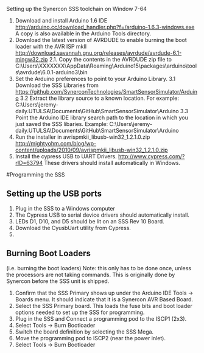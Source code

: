 Setting up the Synercon SSS toolchain on Window 7-64
1. Download and install Arduino 1.6 IDE
http://arduino.cc/download_handler.php?f=/arduino-1.6.3-windows.exe
A copy is also available in the Arduino Tools directory.
2. Download the latest version of AVRDUDE to enable burning the boot loader with the AVR ISP mkII
http://download.savannah.gnu.org/releases/avrdude/avrdude-6.1-mingw32.zip
2.1. Copy the contents in the AVRDUDE zip file to C:\Users\XXXXXXX\AppData\Roaming\Arduino15\packages\arduino\tools\avrdude\6.0.1-arduino3\bin
3. Set the Arduino preferences to point to your Arduino Library.
3.1 Download the SSS Libraries from https://github.com/SynerconTechnologies/SmartSensorSimulator/Arduino
3.2 Extract the library source to a known location. For example: C:\Users\jeremy-daily.UTULSA\Documents\GitHub\SmartSensorSimulator\Arduino
3.3 Point the Arduino IDE library search path to the location in which you just saved the SSS libaries. Example: C:\Users\jeremy-daily.UTULSA\Documents\GitHub\SmartSensorSimulator\Arduino
4. Run the installer in avrispmkii_libusb-win32_1.2.1.0.zip
http://mightyohm.com/blog/wp-content/uploads/2010/09/avrispmkii_libusb-win32_1.2.1.0.zip
5. Install the cypress USB to UART Drivers. http://www.cypress.com/?rID=63794 
These drivers should install automatically in Windows.

#Programming the SSS

## Setting up the USB ports
1. Plug in the SSS to a Windows computer 
2. The Cypress USB to serial device drivers should automatically install.
  1. LEDs D1, D10, and D5 should be lit on an SSS Rev 10 Board.
3. Download the CyusbUart utility from Cypress.
4. 
## Burning Boot Loaders
(i.e. burning the boot loaders)
Note: this only has to be done once, unless the processors are not taking commands. This is originally done by Synercon before the SSS unit is shipped.
1. Confirm that the SSS Primary shows up under the Arduino IDE Tools -> Boards menu. It should indicate that it is a Synercon AVR Based Board.
2. Select the SSS Primary board. This loads the fuse bits and boot loader options needed to set up the SSS for programming.
3. Plug in the SSS and Connect a programming pod to the ISCP1 (2x3). 
4. Select Tools -> Burn Bootloader
5. Switch the board definition by selecting the SSS Mega.
6. Move the programming pod to ISCP2 (near the power inlet).
7. Select Tools -> Burn Bootloader

